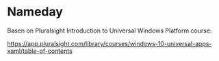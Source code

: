# Nameday
Basen on Pluralsight Introduction to Universal Windows Platform course:

https://app.pluralsight.com/library/courses/windows-10-universal-apps-xaml/table-of-contents
